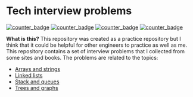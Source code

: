 # Tech interview problems

[![counter_badge](https://img.shields.io/badge/arrays_and_strings-2-blue)](https://img.shields.io/badge/arrays_and_strings-2-blue) [![counter_badge](https://img.shields.io/badge/linked_lists-0-blue)](https://img.shields.io/badge/linked_lists-0-blue) [![counter_badge](https://img.shields.io/badge/stack_and_queues-0-blue)](https://img.shields.io/badge/stack_and_queues-0-blue) [![counter_badge](https://img.shields.io/badge/trees_and_graphs-0-blue)](https://img.shields.io/badge/trees_and_graphs-0-blue)

**What is this?** This repository was created as a practice repository but I think that it could be helpful for other engineers to practice as well as me. This repository contains a set of interview problems that I collected from some sites and books. The problems are related to the topics:

* [Arrays and strings](./arrays_and_strings/README.md)
* [Linked lists](./linked_lists/README.md)
* [Stack and queues](./stack_and_queues/README.md)
* [Trees and graphs](./trees_and_graphs/README.md)
